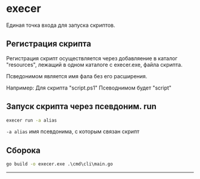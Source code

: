 # execer

Единая точка входа для запуска скриптов. 

## Регистрация скрипта

Регистрация скрипт осуществляется через добавляение в каталог "resources", лежащий в одном каталоге с execer.exe, файла скрипта. 

Псведонимом является имя фала без его расширения.

Например:
Для скрипта "script.ps1" Псеводнимом будет "script"


## Запуск скрипта через псевдоним. run

```bat
execer run -a alias
```

```-a alias``` имя псевдонима, с которым связан скрипт 

## Сборока 
```bat
go build -o execer.exe .\cmd\cli\main.go
```

___